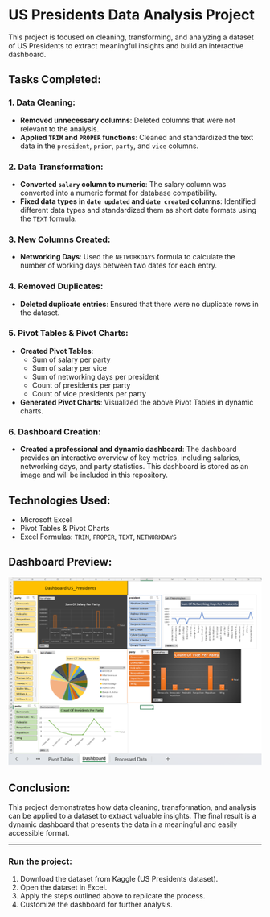 # US Presidents Data Analysis Project

This project is focused on cleaning, transforming, and analyzing a dataset of US Presidents to extract meaningful insights and build an interactive dashboard.

## Tasks Completed:

### 1. Data Cleaning:
- **Removed unnecessary columns**: Deleted columns that were not relevant to the analysis.
- **Applied `TRIM` and `PROPER` functions**: Cleaned and standardized the text data in the `president`, `prior`, `party`, and `vice` columns.
  
### 2. Data Transformation:
- **Converted `salary` column to numeric**: The salary column was converted into a numeric format for database compatibility.
- **Fixed data types in `date updated` and `date created` columns**: Identified different data types and standardized them as short date formats using the `TEXT` formula.

### 3. New Columns Created:
- **Networking Days**: Used the `NETWORKDAYS` formula to calculate the number of working days between two dates for each entry.

### 4. Removed Duplicates:
- **Deleted duplicate entries**: Ensured that there were no duplicate rows in the dataset.

### 5. Pivot Tables & Pivot Charts:
- **Created Pivot Tables**: 
  - Sum of salary per party
  - Sum of salary per vice
  - Sum of networking days per president
  - Count of presidents per party
  - Count of vice presidents per party
- **Generated Pivot Charts**: Visualized the above Pivot Tables in dynamic charts.

### 6. Dashboard Creation:
- **Created a professional and dynamic dashboard**: The dashboard provides an interactive overview of key metrics, including salaries, networking days, and party statistics. This dashboard is stored as an image and will be included in this repository.

## Technologies Used:
- Microsoft Excel
- Pivot Tables & Pivot Charts
- Excel Formulas: `TRIM`, `PROPER`, `TEXT`, `NETWORKDAYS`
  
## Dashboard Preview:
![Dashboard Preview](https://github.com/amirhoseinshojaei/Presidential-Data-Analysis/blob/main/Screenshot%20(32).png)

## Conclusion:
This project demonstrates how data cleaning, transformation, and analysis can be applied to a dataset to extract valuable insights. The final result is a dynamic dashboard that presents the data in a meaningful and easily accessible format.

---

### **Run the project:**
1. Download the dataset from Kaggle (US Presidents dataset).
2. Open the dataset in Excel.
3. Apply the steps outlined above to replicate the process.
4. Customize the dashboard for further analysis.

